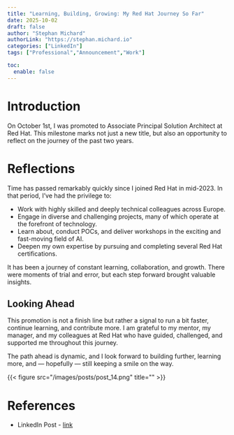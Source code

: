 ```yaml
---
title: "Learning, Building, Growing: My Red Hat Journey So Far"
date: 2025-10-02
draft: false
author: "Stephan Michard"
authorLink: "https://stephan.michard.io"
categories: ["LinkedIn"]
tags: ["Professional","Announcement","Work"]

toc:
  enable: false
---
```


# Introduction
On October 1st, I was promoted to Associate Principal Solution Architect at Red Hat. This milestone marks not just a new title, but also an opportunity to reflect on the journey of the past two years.

# Reflections
Time has passed remarkably quickly since I joined Red Hat in mid-2023. In that period, I’ve had the privilege to:
- Work with highly skilled and deeply technical colleagues across Europe.
- Engage in diverse and challenging projects, many of which operate at the forefront of technology.
- Learn about, conduct POCs, and deliver workshops in the exciting and fast-moving field of AI.
- Deepen my own expertise by pursuing and completing several Red Hat certifications.

It has been a journey of constant learning, collaboration, and growth. There were moments of trial and error, but each step forward brought valuable insights.

## Looking Ahead
This promotion is not a finish line but rather a signal to run a bit faster, continue learning, and contribute more. I am grateful to my mentor, my manager, and my colleagues at Red Hat who have guided, challenged, and supported me throughout this journey.

The path ahead is dynamic, and I look forward to building further, learning more, and — hopefully — still keeping a smile on the way.


{{< figure src="/images/posts/post_14.png" title="" >}}

# References
- LinkedIn Post - [link](https://www.linkedin.com/posts/stephanmichard_redhat-levelup-continuouslearning-activity-7379556031388884992-kWWV?utm_source=share&utm_medium=member_desktop&rcm=ACoAAAtEiQcBEy8d8vSnm8NBZWZ0faicZji_MK0)